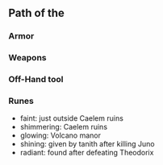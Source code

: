 ## Path of the

### Armor

### Weapons

### Off-Hand tool

### Runes
- faint: just outside Caelem ruins
- shimmering: Caelem ruins
- glowing: Volcano manor
- shining: given by tanith after killing Juno
- radiant: found after defeating Theodorix
